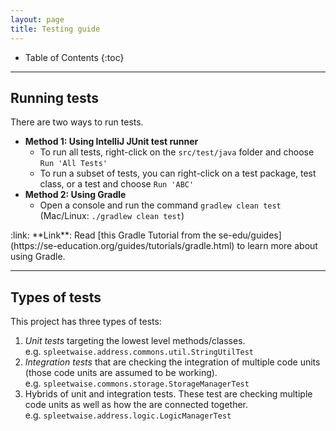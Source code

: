 ```yaml
---
layout: page
title: Testing guide
---
```


* Table of Contents
{:toc}

--------------------------------------------------------------------------------------------------------------------

## Running tests

There are two ways to run tests.

* **Method 1: Using IntelliJ JUnit test runner**
  * To run all tests, right-click on the `src/test/java` folder and choose `Run 'All Tests'`
  * To run a subset of tests, you can right-click on a test package,
    test class, or a test and choose `Run 'ABC'`
* **Method 2: Using Gradle**
  * Open a console and run the command `gradlew clean test` (Mac/Linux: `./gradlew clean test`)

<div markdown="span" class="alert alert-secondary">:link: **Link**: Read [this Gradle Tutorial from the se-edu/guides](https://se-education.org/guides/tutorials/gradle.html) to learn more about using Gradle.
</div>

--------------------------------------------------------------------------------------------------------------------

## Types of tests

This project has three types of tests:

1. *Unit tests* targeting the lowest level methods/classes.<br>
   e.g. `spleetwaise.address.commons.util.StringUtilTest`
1. *Integration tests* that are checking the integration of multiple code units (those code units are assumed to be working).<br>
   e.g. `spleetwaise.commons.storage.StorageManagerTest`
1. Hybrids of unit and integration tests. These test are checking multiple code units as well as how the are connected together.<br>
   e.g. `spleetwaise.address.logic.LogicManagerTest`
